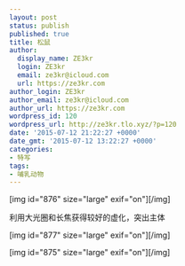```yaml
---
layout: post
status: publish
published: true
title: 松鼠
author:
  display_name: ZE3kr
  login: ZE3kr
  email: ze3kr@icloud.com
  url: https://ze3kr.com
author_login: ZE3kr
author_email: ze3kr@icloud.com
author_url: https://ze3kr.com
wordpress_id: 120
wordpress_url: http://ze3kr.tlo.xyz/?p=120
date: '2015-07-12 21:22:27 +0000'
date_gmt: '2015-07-12 13:22:27 +0000'
categories:
- 特写
tags:
- 哺乳动物
---
```

<p>[img id="876" size="large" exif="on"][/img]</p>
<p>利用大光圈和长焦获得较好的虚化，突出主体</p>
<p>[img id="877" size="large" exif="on"][/img]</p>
<p>[img id="875" size="large" exif="on"][/img]</p>
